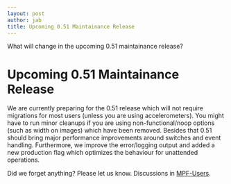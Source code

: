 ```yaml
---
layout: post
author: jab
title: Upcoming 0.51 Maintainance Release 
---
```

What will change in the upcoming 0.51 maintainance release?

# Upcoming 0.51 Maintainance Release

We are currently preparing for the 0.51 release which will not require
migrations for most users (unless you are using accelerometers).
You might have to run minor cleanups if you are using non-functional/noop
options (such as width on images) which have been removed.
Besides that 0.51 should bring major performance improvements around switches
and event handling.
Furthermore, we improve the error/logging output and added a new production
flag which optimizes the behaviour for unattended operations.


Did we forget anything? Please let us know.
Discussions in [MPF-Users](https://groups.google.com/forum/#!forum/mpf-users).
